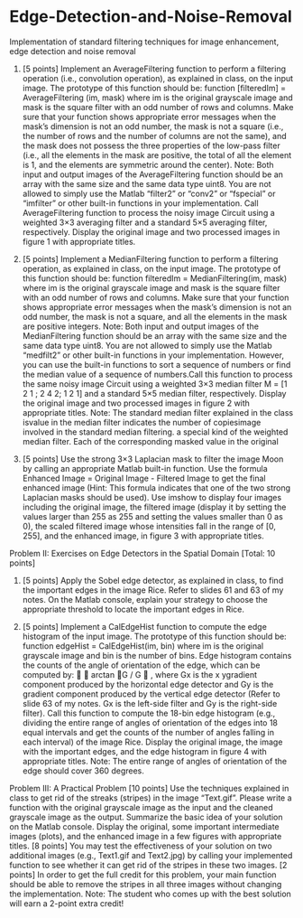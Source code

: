 # Edge-Detection-and-Noise-Removal
Implementation of standard filtering techniques for image enhancement, edge detection and noise removal
1. [5 points]
Implement an AverageFiltering function to perform a filtering operation (i.e., convolution operation), as
explained in class, on the input image. The prototype of this function should be:
function [filteredIm] = AverageFiltering (im, mask)
where im is the original grayscale image and mask is the square filter with an odd number of rows and columns.
Make sure that your function shows appropriate error messages when the mask’s dimension is not an odd
number, the mask is not a square (i.e., the number of rows and the number of columns are not the same), and
the mask does not possess the three properties of the low-pass filter (i.e., all the elements in the mask are
positive, the total of all the element is 1, and the elements are symmetric around the center). Note: Both input
and output images of the AverageFiltering function should be an array with the same size and the same data
type uint8. You are not allowed to simply use the Matlab “filter2” or “conv2” or “fspecial” or “imfilter” or
other built-in functions in your implementation.
Call AverageFiltering function to process the noisy image Circuit using a weighted 3×3 averaging filter and
a standard 5×5 averaging filter, respectively. Display the original image and two processed images in figure
1 with appropriate titles.

2. [5 points]
Implement a MedianFiltering function to perform a filtering operation, as explained in class, on the input
image. The prototype of this function should be:
function filteredIm = MedianFiltering(im, mask)
where im is the original grayscale image and mask is the square filter with an odd number of rows and columns.
Make sure that your function shows appropriate error messages when the mask’s dimension is not an odd
number, the mask is not a square, and all the elements in the mask are positive integers. Note: Both input and
output images of the MedianFiltering function should be an array with the same size and the same data type
uint8. You are not allowed to simply use the Matlab “medfilt2” or other built-in functions in your
implementation. However, you can use the built-in functions to sort a sequence of numbers or find the median
value of a sequence of numbers.Call this function to process the same noisy image Circuit using a weighted 3×3 median filter M = [1 2 1 ; 2 4 2; 1 2 1] and a standard 5×5 median filter, respectively. Display the original image and two processed
images in figure 2 with appropriate titles.
Note: The standard median filter explained in the class isvalue in the median filter indicates the number of copiesimage involved in the standard median filtering.
a special kind of the weighted median filter. Each
of the corresponding masked value in the original

3. [5 points]
Use the strong 3×3 Laplacian mask to filter the image Moon by calling an appropriate Matlab built-in
function. Use the formula Enhanced Image = Original Image - Filtered Image to get the final enhanced
image (Hint: This formula indicates that one of the two strong Laplacian masks should be used). Use imshow
to display four images including the original image, the filtered image (display it by setting the values larger
than 255 as 255 and setting the values smaller than 0 as 0), the scaled filtered image whose intensities fall in
the range of [0, 255], and the enhanced image, in figure 3 with appropriate titles.

Problem II: Exercises on Edge Detectors in the Spatial Domain [Total: 10 points]

1. [5 points]
Apply the Sobel edge detector, as explained in class, to find the important edges in the image Rice. Refer to
slides 61 and 63 of my notes. On the Matlab console, explain your strategy to choose the appropriate threshold
to locate the important edges in Rice.

2. [5 points]
Implement a CalEdgeHist function to compute the edge histogram of the input image. The prototype of this
function should be:
function edgeHist = CalEdgeHist(im, bin)
where im is the original grayscale image and bin is the number of bins. Edge histogram contains the counts
of the angle of orientation of the edge, which can be computed by:   arctan G / G  , where Gx is the
x ygradient component produced by the horizontal edge detector and Gy is the gradient component produced by
the vertical edge detector (Refer to slide 63 of my notes. Gx is the left-side filter and Gy is the right-side filter).
Call this function to compute the 18-bin edge histogram (e.g., dividing the entire range of angles of orientation
of the edges into 18 equal intervals and get the counts of the number of angles falling in each interval) of the
image Rice. Display the original image, the image with the important edges, and the edge histogram in figure
4 with appropriate titles. Note: The entire range of angles of orientation of the edge should cover 360 degrees.


Problem III: A Practical Problem [10 points]
Use the techniques explained in class to get rid of the streaks (stripes) in the image “Text.gif”. Please write a
function with the original grayscale image as the input and the cleaned grayscale image as the output.
Summarize the basic idea of your solution on the Matlab console. Display the original, some important
intermediate images (plots), and the enhanced image in a few figures with appropriate titles. [8 points]
You may test the effectiveness of your solution on two additional images (e.g., Text1.gif and Text2.jpg) by
calling your implemented function to see whether it can get rid of the stripes in these two images. [2 points]
In order to get the full credit for this problem, your main function should be able to remove the stripes in all
three images without changing the implementation. Note: The student who comes up with the best solution
will earn a 2-point extra credit!

